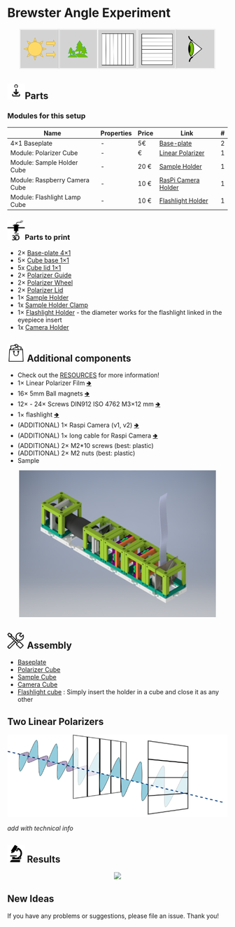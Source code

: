 # Brewster Angle Experiment

<p align="center">
<img src="./IMAGES/Crossed Polarizer Diagram.png"
width="450">
</p>


## <img src="./IMAGES/D.png" width="40">Parts

### Modules for this setup

|  Name | Properties  |  Price | Link  | # |
|---|---|---|---|---|
|  4×1 Baseplate | - | 5€  | [Base-plate](../../CAD/ASSEMBLY_Baseplate_v2)  | 2|
|  Module: Polarizer Cube | -  |  €  | [Linear Polarizer](../../CAD/ASSEMBLY_CUBE_Linear_Polarizer)  | 1|
|  Module: Sample Holder Cube | -  | 20 €  | [Sample Holder](../../CAD/ASSEMBLY_CUBE_Sample_Holder_v2)  | 1|
|  Module: Raspberry Camera Cube | -  | 10 €  | [RasPi Camera Holder](../../CAD/ASSEMBLY_CUBE_RaspiCam_v2)  | 1|
|  Module: Flashlight Lamp Cube | -  | 10 €  | [Flashlight Holder](../../CAD/Assembly_Cube_Eyepiece_v2)  | 1|


### <img src="./IMAGES/P.png" width="40">Parts to print

* 2× [Base-plate 4×1](../../CAD/ASSEMBLY_Baseplate_v2/STL/Assembly_base_4x1.stl)
* 5× [Cube base 1×1](../../CAD/ASSEMBLY_CUBE_Base_v2/STL/10_Cube_1x1_v2.stl)
* 5x [Cube lid 1×1](../../CAD/ASSEMBLY_CUBE_Base_v2/STL/10_Lid_1x1_v2.stl)
* 2× [Polarizer Guide](../../CAD/ASSEMBLY_CUBE_Linear_Polarizer/STL/20_Cube_Insert_Polarizer_Guide.stl)
* 2× [Polarizer Wheel](../../CAD/ASSEMBLY_CUBE_Linear_Polarizer/STL/20_Cube_Insert_Polarizer_Wheel.stl)
* 2× [Polarizer Lid](../../CAD/ASSEMBLY_CUBE_Linear_Polarizer/STL/20_Cube_Insert_Polarizer_Lid.stl)
* 1× [Sample Holder](../../CAD/ASSEMBLY_CUBE_Sample_Holder_v2/STL/20_Cube_insert_Sample_holder.stl)
* 1x [Sample Holder Clamp](../../CAD/ASSEMBLY_CUBE_Sample_Holder_v2/STL/20_Cube_Insert_Sample_clamp.stl)
* 1× [Flashlight Holder](../../CAD/ASSEMBLY_CUBE_Eyepiece_v2/STL/20_Cube_Insert_Holder-okular_v2.stl) - the diameter works for the flashlight linked in the eyepiece insert
* 1x [Camera Holder](../../CAD/ASSEMBLY_CUBE_RaspiCam_v2/STL/20_Cube_Insert_RaspiCam.stl)


## <img src="./IMAGES/B.png" width="40"> Additional components
* Check out the [RESOURCES](../../TUTORIALS/RESOURCES) for more information!
* 1× Linear Polarizer Film [🢂](https://amazon.de/-/en/Polarizing-A4-Sheet-Polarizer-Educational-Polarized/dp/B06XWXRB75/ref=pd_sbs_421_3/262-2115536-7173904?_encoding=UTF8&pd_rd_i=B06XWXRB75&pd_rd_r=b88e7340-b061-4e0b-8daa-8ec533fd7c71&pd_rd_w=qlkAY&pd_rd_wg=At9EZ&pf_rd_p=a03ac387-6e4d-4f6b-96b6-1853da0bb37b&pf_rd_r=49HX2Z4Q5KRZSQ2FWRQR&psc=1&refRID=49HX2Z4Q5KRZSQ2FWRQR)
* 16× 5mm Ball magnets [🢂](https://www.magnetmax.de/Neodym-Kugelmagnete/Magnetkugel-Kugelmagnet-O-5-0-mm-Neodym-vernickelt-N40-haelt-400-g::158.html)
* 12× - 24× Screws DIN912 ISO 4762 M3×12 mm [🢂](https://eshop.wuerth.de/Zylinderschraube-mit-Innensechskant-SHR-ZYL-ISO4762-88-IS25-A2K-M3X12/00843%20%2012.sku/de/DE/EUR/)
* 1× flashlight [🢂](https://www.pollin.de/p/led-taschenlampe-alu-5-w-cree-led-3xmicro-schwarz-b-ware-535448)
* (ADDITIONAL) 1× Raspi Camera (v1, v2) [🢂](https://www.amazon.de/Raspberry-Pi-v2-1-1080P-Kamera-Modul/dp/B01ER2SMHY/ref=sr_1_4?__mk_de_DE=%C3%85M%C3%85%C5%BD%C3%95%C3%91&crid=1LUZK9XHFS5CX&keywords=raspberry+pi+camera+v2.1&qid=1565008837&s=gateway&sprefix=raspberry+pi+camera+%2Caps%2C163&sr=8-4)
* (ADDITIONAL) 1× long cable for Raspi Camera [🢂](https://www.az-delivery.de/collections/raspberry-pi-kamera-zubehor/products/100cmflexkabel?ls=de)
* (ADDITIONAL) 2× M2*10 screws (best: plastic)
* (ADDITIONAL) 2× M2 nuts (best: plastic)
* Sample

<p align="center">
<img src="./IMAGES/Assembly_Crossed_Polarizer.png"
width="450">
</p>  

## <img src="./IMAGES/A.png" width="40"> Assembly

* [Baseplate](../../CAD/ASSEMBLY_Baseplate_v2/)
* [Polarizer Cube](../../CAD/ASSEMBLY_CUBE_Linear_Polarizer)
* [Sample Cube](../../CAD/ASSEMBLY_CUBE_Sample_Holder_v2/)
* [Camera Cube](../../CAD/ASSEMBLY_CUBE_RaspiCam_v2)
* [Flashlight cube](../../CAD/Assembly_Cube_Eyepiece_v2) : Simply insert the holder in a cube and close it as any other


## Two Linear Polarizers

<p align="center">
<img src="./IMAGES/crossed polarizer_exp.png" width="600">
</p>

*add with technical info*

## <img src="./IMAGES/E.png" width="40"> Results

<p align="center">
<img src="./IMAGES/crossed_polarizer.gif"
width="450">
</p>


## New Ideas
If you have any problems or suggestions, please file an issue. Thank you!

